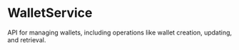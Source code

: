 # WalletService
API for managing wallets, including operations like wallet creation, updating, and retrieval. 
